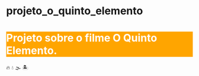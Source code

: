 # projeto_o_quinto_elemento
<h1 style="background-color: orange;color: white;font-sie: 20px">Projeto sobre o filme O Quinto Elemento.</h1>
🔥 💧 🌫 🏝

